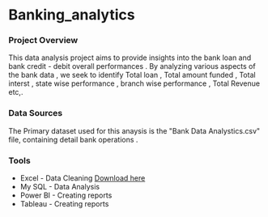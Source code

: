 # Banking_analytics

### Project Overview

This data analysis project aims to provide insights into the bank loan and bank credit - debit overall performances . By analyzing various aspects of the bank data , we seek to identify  Total loan , Total amount funded , Total interst , state wise performance , branch wise performance , Total Revenue etc,.

### Data Sources 
 The Primary dataset used for this anaysis is the "Bank Data Analystics.csv" file, containing detail bank operations .

 ### Tools

  - Excel - Data Cleaning [Download here](https://microsoft.com)
  - My SQL - Data Analysis
  - Power BI - Creating reports
  - Tableau - Creating reports
